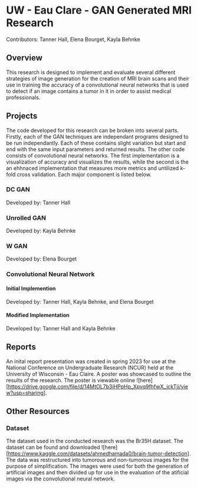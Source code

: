 # UW - Eau Clare - GAN Generated MRI Research
Contributors: Tanner Hall, Elena Bourget, Kayla Behnke

## Overview
This research is designed to implement and evaluate several different strategies of image generation for the creation of MRI brain scans and their use in training the accuracy of a convolutional neural networks that is used to detect if an image contains a tumor in it in order to assist medical professionals.

## Projects
The code developed for this research can be broken into several parts. Firstly, each of the GAN techniques are independant programs designed to be run independantly. Each of these contains slight variation but start and end with the same input parameters and returned results. The other code consists of convolutional neural networks. The first implementation is a visualization of accuracy and visualizes the results, while the second is the an ehhnaced implementation that measures more metrics and untilized k-fold cross validation. Each major component is listed below.

### DC GAN
Developed by: Tanner Hall


### Unrolled GAN
Developed by: Kayla Behnke


### W GAN
Developed by: Elena Bourget


### Convolutional Neural Network
#### Initial Implemention
Developed by: Tanner Hall, Kayla Behnke, and Elena Bourget

#### Modified Implementation
Developed by: Tanner Hall and Kayla Behnke


## Reports
An inital report presentation was created in spring 2023 for use at the National Conference on Undergraduate Research (NCUR) held at the University of Wisconsin - Eau Claire. A poster was showcased to outline the results of the research. The poster is viewable online ![here][https://drive.google.com/file/d/14MtOL7b3iHPpHp_Xpvq9fhfwX_jckTjj/view?usp=sharing].

## Other Resources
### Dataset
The dataset used in the conducted research was the Br35H dataset. The dataset can be found and downloaded ![here][https://www.kaggle.com/datasets/ahmedhamada0/brain-tumor-detection]. The data was restructured into tumorous and non-tumorous images for the purpose of simplification. The images were used for both the generation of artificial images and then divided up for use in the evaluation of the atificial images via the convolutional neural network.
